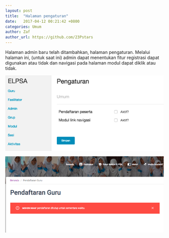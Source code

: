 ```yaml
---
layout: post
title:  "Halaman pengaturan"
date:   2017-04-12 00:21:42 +0800
categories: Umum
author: Zaf
author_url: https://github.com/23Pstars
---
```


Halaman admin baru telah ditambahkan, halaman pengaturan. Melalui halaman ini, (untuk saat ini) admin dapat menentukan fitur registrasi dapat digunakan atau tidak dan navigasi pada halaman modul dapat diklik atau tidak.

![Menu Data Aktivitas](/assets/images/posts/2017/04/12/halaman-pengaturan.png)

![Menu Data Aktivitas](/assets/images/posts/2017/04/12/pendaftaran-peserta-ditutup.png)